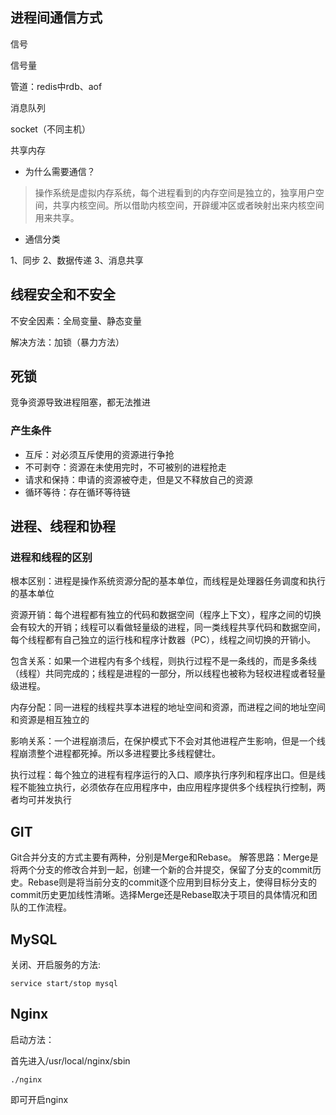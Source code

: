 ## 进程间通信方式

信号

信号量

管道：redis中rdb、aof

消息队列

socket（不同主机）

共享内存

- 为什么需要通信？

> 操作系统是虚拟内存系统，每个进程看到的内存空间是独立的，独享用户空间，共享内核空间。所以借助内核空间，开辟缓冲区或者映射出来内核空间用来共享。

- 通信分类

1、同步 2、数据传递 3、消息共享

## 线程安全和不安全

不安全因素：全局变量、静态变量

解决方法：加锁（暴力方法）

## 死锁

竞争资源导致进程阻塞，都无法推进

### 产生条件

- 互斥：对必须互斥使用的资源进行争抢
- 不可剥夺：资源在未使用完时，不可被别的进程抢走
- 请求和保持：申请的资源被夺走，但是又不释放自己的资源
- 循环等待：存在循环等待链

## 进程、线程和协程

### 进程和线程的区别

根本区别：进程是操作系统资源分配的基本单位，而线程是处理器任务调度和执行的基本单位

资源开销：每个进程都有独立的代码和数据空间（程序上下文），程序之间的切换会有较大的开销；线程可以看做轻量级的进程，同一类线程共享代码和数据空间，每个线程都有自己独立的运行栈和程序计数器（PC），线程之间切换的开销小。

包含关系：如果一个进程内有多个线程，则执行过程不是一条线的，而是多条线（线程）共同完成的；线程是进程的一部分，所以线程也被称为轻权进程或者轻量级进程。

内存分配：同一进程的线程共享本进程的地址空间和资源，而进程之间的地址空间和资源是相互独立的

影响关系：一个进程崩溃后，在保护模式下不会对其他进程产生影响，但是一个线程崩溃整个进程都死掉。所以多进程要比多线程健壮。

执行过程：每个独立的进程有程序运行的入口、顺序执行序列和程序出口。但是线程不能独立执行，必须依存在应用程序中，由应用程序提供多个线程执行控制，两者均可并发执行

## GIT

Git合并分支的方式主要有两种，分别是Merge和Rebase。 解答思路：Merge是将两个分支的修改合并到一起，创建一个新的合并提交，保留了分支的commit历史。Rebase则是将当前分支的commit逐个应用到目标分支上，使得目标分支的commit历史更加线性清晰。选择Merge还是Rebase取决于项目的具体情况和团队的工作流程。 

## MySQL

关闭、开启服务的方法:

``` she
service start/stop mysql
```

## Nginx

启动方法：

首先进入/usr/local/nginx/sbin

`./nginx`

即可开启nginx

